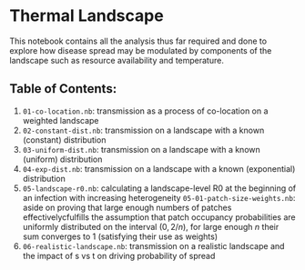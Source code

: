 # Thermal Landscape 

This notebook contains all the analysis thus far required and done to explore how disease spread may be modulated by components of the landscape such as resource availability and temperature. 

## Table of Contents:
   1. `01-co-location.nb`: transmission as a process of co-location on a weighted landscape 
   2. `02-constant-dist.nb`: transmission on a landscape with a known (constant) distribution
   3. `03-uniform-dist.nb`: transmission on a landscape with a known (uniform) distribution
   4. `04-exp-dist.nb`: transmission on a landscape with a known (exponential) distribution
   5. `05-landscape-r0.nb`: calculating a landscape-level R0 at the beginning of an infection with
   increasing heterogeneity 
      `05-01-patch-size-weights.nb`: aside on proving that large enough numbers of patches effectivelycfulfills the assumption that patch occupancy probabilities are uniformly distributed on the interval $(0, 2/n)$, for large enough $n$ their sum converges to 1 (satisfying their use as weights)
   6. `06-realistic-landscape.nb`: transmission on a realistic landscape and the impact of s vs t on driving 
   probability of spread
